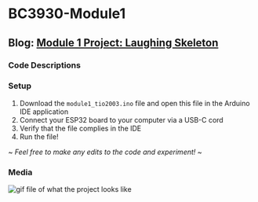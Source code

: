 # BC3930-Module1

## Blog: [Module 1 Project: Laughing Skeleton](https://www.notion.so/Module-1-Project-Laughing-Skeleton-c5bc2b4a9e86439291312e45d721d16d?pvs=4)

### Code Descriptions 

### Setup

1. Download the `module1_tio2003.ino` file and open this file in the Arduino IDE application
2. Connect your ESP32 board to your computer via a USB-C cord
3. Verify that the file complies in the IDE
4. Run the file!
   
~ *Feel free to make any edits to the code and experiment!* ~
### Media

![gif file of what the project looks like](https://github.com/user-attachments/assets/b616fdeb-f036-40e4-893b-6e810108861f)
